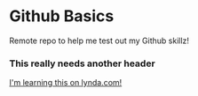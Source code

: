 Github Basics
=============

Remote repo to help me test out my Github skillz!

### This really needs another header

[I'm learning this on lynda.com!](http://lynda.com)
